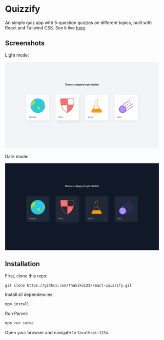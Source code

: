 # Quizzify

An simple quiz app with 5-question quizzes on different topics, built with
React and Tailwind CSS. See it live [here](react-quizzify.netlify.app).

## Screenshots

Light mode:

![](light_mode.png)

Dark mode:

![](dark_mode.png)

## Installation

First, clone this repo:

```bash
git clone https://github.com/thamika123/react-quizzify.git
```

Install all dependencies:

```bash
npm install
```

Run Parcel:

```bash
npm run serve
```

Open your browser and navigate to `localhost:1234`.
